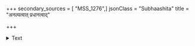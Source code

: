 +++
secondary_sources = [ "MSS_1276",]
jsonClass = "Subhaashita"
title = "अनल्पत्वात् प्रधानत्वाद्"

+++

<details><summary>Text</summary>

अनल्पत्वात् प्रधानत्वाद् वंशस्येवेतरे स्वराः।  
विजिगीषोर्नृपतयः प्रयान्ति परिवारताम्॥
</details>
